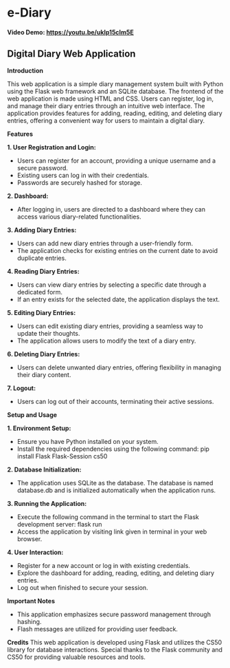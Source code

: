 # e-Diary
#### Video Demo:  https://youtu.be/ukIp15cIm5E
## Digital Diary Web Application

**Introduction**

This web application is a simple diary management system built with Python using the Flask web framework and an SQLite database. The frontend of the web application is made using HTML and CSS. Users can register, log in, and manage their diary entries through an intuitive web interface. The application provides features for adding, reading, editing, and deleting diary entries, offering a convenient way for users to maintain a digital diary.

**Features**

**1. User Registration and Login:**
- Users can register for an account, providing a unique username and a secure password.
- Existing users can log in with their credentials.
- Passwords are securely hashed for storage.

**2. Dashboard:**
- After logging in, users are directed to a dashboard where they can access various diary-related functionalities.

**3. Adding Diary Entries:**
- Users can add new diary entries through a user-friendly form.
- The application checks for existing entries on the current date to avoid duplicate entries.

**4. Reading Diary Entries:**
- Users can view diary entries by selecting a specific date through a dedicated form.
- If an entry exists for the selected date, the application displays the text.

**5. Editing Diary Entries:**
- Users can edit existing diary entries, providing a seamless way to update their thoughts.
- The application allows users to modify the text of a diary entry.

**6. Deleting Diary Entries:**
- Users can delete unwanted diary entries, offering flexibility in managing their diary content.

**7. Logout:**
- Users can log out of their accounts, terminating their active sessions.

**Setup and Usage**

**1. Environment Setup:**
- Ensure you have Python installed on your system.
- Install the required dependencies using the following command: pip install Flask Flask-Session cs50

**2. Database Initialization:**
- The application uses SQLite as the database. The database is named database.db and is initialized automatically when the application runs.

**3. Running the Application:**
- Execute the following command in the terminal to start the Flask development server: flask run
- Access the application by visiting link given in terminal in your web browser.

**4. User Interaction:**
- Register for a new account or log in with existing credentials.
- Explore the dashboard for adding, reading, editing, and deleting diary entries.
- Log out when finished to secure your session.

**Important Notes**
- This application emphasizes secure password management through hashing.
- Flash messages are utilized for providing user feedback.

**Credits**
    This web application is developed using Flask and utilizes the CS50 library for database interactions. Special thanks to the Flask community and CS50 for providing valuable resources and tools.
